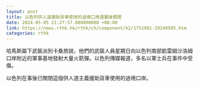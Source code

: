 ```yaml
---
layout: post
title: 以色列供人道援助貨車使用的過境口岸遇襲後關閉
date: 2024-05-05 21:27:57.000000000 +08:00
link: https://news.rthk.hk/rthk/ch/component/k2/1751901-20240505.htm
categories: rthk
---
```


哈馬斯屬下武裝派別卡桑旅說，他們的武裝人員星期日向以色列南部凱雷姆沙洛姆口岸附近的軍事基地發射大量火箭彈。以色列傳媒報道，多名以軍士兵在事件中受傷。

以色列在事後已關閉這個供人道主義援助貨車使用的過境口岸。
